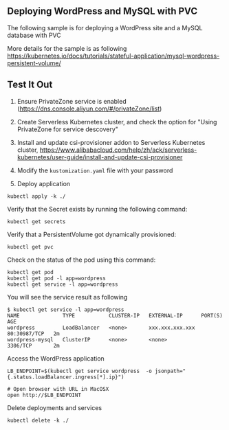 ## Deploying WordPress and MySQL with PVC

The following sample is for deploying a WordPress site and a MySQL database with PVC

More details for the sample is as following
https://kubernetes.io/docs/tutorials/stateful-application/mysql-wordpress-persistent-volume/


## Test It Out

1. Ensure PrivateZone service is enabled (https://dns.console.aliyun.com/#/privateZone/list)
2. Create Serverless Kubernetes cluster, and check the option for "Using PrivateZone for service descovery" 
3. Install and update csi-provisioner addon to Serverless Kubernetes cluster, https://www.alibabacloud.com/help/zh/ack/serverless-kubernetes/user-guide/install-and-update-csi-provisioner 

4. Modify the ```kustomization.yaml``` file with your password

5. Deploy application


```
kubectl apply -k ./
```

Verify that the Secret exists by running the following command:

```
kubectl get secrets
```

Verify that a PersistentVolume got dynamically provisioned:

```
kubectl get pvc
```

Check on the status of the pod using this command: 

```
kubectl get pod
kubectl get pod -l app=wordpress
kubectl get service -l app=wordpress
```

You will see the service result as following

```
$ kubectl get service -l app=wordpress
NAME              TYPE           CLUSTER-IP   EXTERNAL-IP      PORT(S)        AGE
wordpress         LoadBalancer   <none>       xxx.xxx.xxx.xxx  80:30987/TCP   2m
wordpress-mysql   ClusterIP      <none>       <none>           3306/TCP       2m
```

Access the WordPress application

```
LB_ENDPOINT=$(kubectl get service wordpress  -o jsonpath="{.status.loadBalancer.ingress[*].ip}")

# Open browser with URL in MacOSX
open http://$LB_ENDPOINT
```

Delete deployments and services

```
kubectl delete -k ./
```

